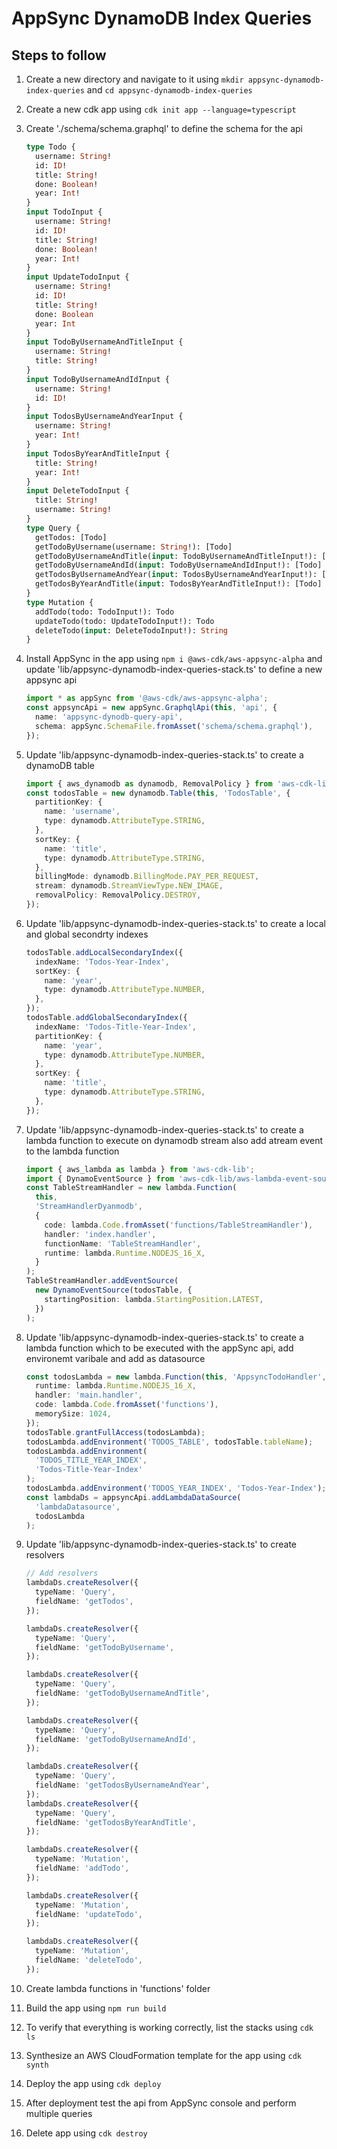 # AppSync DynamoDB Index Queries

## Steps to follow

1. Create a new directory and navigate to it using `mkdir appsync-dynamodb-index-queries` and `cd appsync-dynamodb-index-queries`
2. Create a new cdk app using `cdk init app --language=typescript`

3. Create './schema/schema.graphql' to define the schema for the api

   ```graphql
   type Todo {
     username: String!
     id: ID!
     title: String!
     done: Boolean!
     year: Int!
   }
   input TodoInput {
     username: String!
     id: ID!
     title: String!
     done: Boolean!
     year: Int!
   }
   input UpdateTodoInput {
     username: String!
     id: ID!
     title: String!
     done: Boolean
     year: Int
   }
   input TodoByUsernameAndTitleInput {
     username: String!
     title: String!
   }
   input TodoByUsernameAndIdInput {
     username: String!
     id: ID!
   }
   input TodosByUsernameAndYearInput {
     username: String!
     year: Int!
   }
   input TodosByYearAndTitleInput {
     title: String!
     year: Int!
   }
   input DeleteTodoInput {
     title: String!
     username: String!
   }
   type Query {
     getTodos: [Todo]
     getTodoByUsername(username: String!): [Todo]
     getTodoByUsernameAndTitle(input: TodoByUsernameAndTitleInput!): [Todo]
     getTodoByUsernameAndId(input: TodoByUsernameAndIdInput!): [Todo]
     getTodosByUsernameAndYear(input: TodosByUsernameAndYearInput!): [Todo]
     getTodosByYearAndTitle(input: TodosByYearAndTitleInput!): [Todo]
   }
   type Mutation {
     addTodo(todo: TodoInput!): Todo
     updateTodo(todo: UpdateTodoInput!): Todo
     deleteTodo(input: DeleteTodoInput!): String
   }
   ```

4. Install AppSync in the app using `npm i @aws-cdk/aws-appsync-alpha` and update 'lib/appsync-dynamodb-index-queries-stack.ts' to define a new appsync api

   ```ts
   import * as appSync from '@aws-cdk/aws-appsync-alpha';
   const appsyncApi = new appSync.GraphqlApi(this, 'api', {
     name: 'appsync-dynodb-query-api',
     schema: appSync.SchemaFile.fromAsset('schema/schema.graphql'),
   });
   ```

5. Update 'lib/appsync-dynamodb-index-queries-stack.ts' to create a dynamoDB table

   ```ts
   import { aws_dynamodb as dynamodb, RemovalPolicy } from 'aws-cdk-lib';
   const todosTable = new dynamodb.Table(this, 'TodosTable', {
     partitionKey: {
       name: 'username',
       type: dynamodb.AttributeType.STRING,
     },
     sortKey: {
       name: 'title',
       type: dynamodb.AttributeType.STRING,
     },
     billingMode: dynamodb.BillingMode.PAY_PER_REQUEST,
     stream: dynamodb.StreamViewType.NEW_IMAGE,
     removalPolicy: RemovalPolicy.DESTROY,
   });
   ```

6. Update 'lib/appsync-dynamodb-index-queries-stack.ts' to create a local and global secondrty indexes

   ```ts
   todosTable.addLocalSecondaryIndex({
     indexName: 'Todos-Year-Index',
     sortKey: {
       name: 'year',
       type: dynamodb.AttributeType.NUMBER,
     },
   });
   todosTable.addGlobalSecondaryIndex({
     indexName: 'Todos-Title-Year-Index',
     partitionKey: {
       name: 'year',
       type: dynamodb.AttributeType.NUMBER,
     },
     sortKey: {
       name: 'title',
       type: dynamodb.AttributeType.STRING,
     },
   });
   ```

7. Update 'lib/appsync-dynamodb-index-queries-stack.ts' to create a lambda function to execute on dynamodb stream also add atream event to the lambda function

   ```ts
   import { aws_lambda as lambda } from 'aws-cdk-lib';
   import { DynamoEventSource } from 'aws-cdk-lib/aws-lambda-event-sources';
   const TableStreamHandler = new lambda.Function(
     this,
     'StreamHandlerDyanmodb',
     {
       code: lambda.Code.fromAsset('functions/TableStreamHandler'),
       handler: 'index.handler',
       functionName: 'TableStreamHandler',
       runtime: lambda.Runtime.NODEJS_16_X,
     }
   );
   TableStreamHandler.addEventSource(
     new DynamoEventSource(todosTable, {
       startingPosition: lambda.StartingPosition.LATEST,
     })
   );
   ```

8. Update 'lib/appsync-dynamodb-index-queries-stack.ts' to create a lambda function which to be executed with the appSync api, add environemt varibale and add as datasource

   ```ts
   const todosLambda = new lambda.Function(this, 'AppsyncTodoHandler', {
     runtime: lambda.Runtime.NODEJS_16_X,
     handler: 'main.handler',
     code: lambda.Code.fromAsset('functions'),
     memorySize: 1024,
   });
   todosTable.grantFullAccess(todosLambda);
   todosLambda.addEnvironment('TODOS_TABLE', todosTable.tableName);
   todosLambda.addEnvironment(
     'TODOS_TITLE_YEAR_INDEX',
     'Todos-Title-Year-Index'
   );
   todosLambda.addEnvironment('TODOS_YEAR_INDEX', 'Todos-Year-Index');
   const lambdaDs = appsyncApi.addLambdaDataSource(
     'lambdaDatasource',
     todosLambda
   );
   ```

9. Update 'lib/appsync-dynamodb-index-queries-stack.ts' to create resolvers

   ```ts
   // Add resolvers
   lambdaDs.createResolver({
     typeName: 'Query',
     fieldName: 'getTodos',
   });

   lambdaDs.createResolver({
     typeName: 'Query',
     fieldName: 'getTodoByUsername',
   });

   lambdaDs.createResolver({
     typeName: 'Query',
     fieldName: 'getTodoByUsernameAndTitle',
   });

   lambdaDs.createResolver({
     typeName: 'Query',
     fieldName: 'getTodoByUsernameAndId',
   });

   lambdaDs.createResolver({
     typeName: 'Query',
     fieldName: 'getTodosByUsernameAndYear',
   });
   lambdaDs.createResolver({
     typeName: 'Query',
     fieldName: 'getTodosByYearAndTitle',
   });

   lambdaDs.createResolver({
     typeName: 'Mutation',
     fieldName: 'addTodo',
   });

   lambdaDs.createResolver({
     typeName: 'Mutation',
     fieldName: 'updateTodo',
   });

   lambdaDs.createResolver({
     typeName: 'Mutation',
     fieldName: 'deleteTodo',
   });
   ```

10. Create lambda functions in 'functions' folder
11. Build the app using `npm run build`
12. To verify that everything is working correctly, list the stacks using `cdk ls`
13. Synthesize an AWS CloudFormation template for the app using `cdk synth`
14. Deploy the app using `cdk deploy`
15. After deployment test the api from AppSync console and perform multiple queries
16. Delete app using `cdk destroy`
